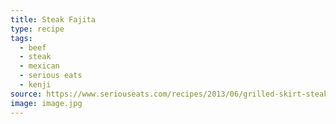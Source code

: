 ```yaml
---
title: Steak Fajita
type: recipe
tags:
  - beef
  - steak
  - mexican
  - serious eats
  - kenji
source: https://www.seriouseats.com/recipes/2013/06/grilled-skirt-steak-fajitas-food-lab-recipe.html
image: image.jpg
---
```

